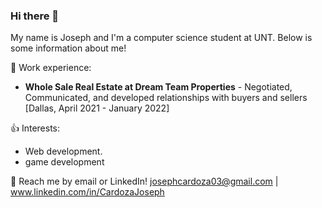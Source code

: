 ### Hi there 👋
My name is Joseph and I'm a computer science student at UNT. Below is some information about me!

💼 Work experience: <br>
- **Whole Sale Real Estate at Dream Team Properties** - Negotiated, Communicated, and developed relationships with buyers and sellers [Dallas, April 2021 - January 2022]

👍 Interests:
- Web development.
- game development 

💬 Reach me by email or LinkedIn! josephcardoza03@gmail.com | www.linkedin.com/in/CardozaJoseph

